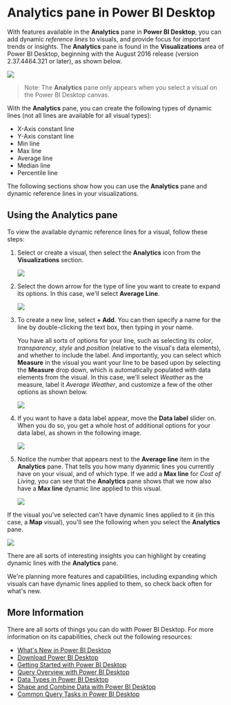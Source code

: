 ﻿<properties
   pageTitle="Analytics pane in Power BI Desktop"
   description="Create dynamic reference lines to visuals in Power BI Desktop"
   services="powerbi"
   documentationCenter=""
   authors="davidiseminger"
   manager="mblythe"
   backup=""
   editor=""
   tags=""
   qualityFocus="no"
   qualityDate=""/>

<tags
   ms.service="powerbi"
   ms.devlang="NA"
   ms.topic="article"
   ms.tgt_pltfrm="NA"
   ms.workload="powerbi"
   ms.date="08/24/2016"
   ms.author="davidi"/>


# Analytics pane in Power BI Desktop

With features available in the **Analytics** pane in **Power BI Desktop**, you can add dynamic *reference lines* to visuals, and provide focus for important trends or insights. The **Analytics** pane is found in the **Visualizations** area of Power BI Desktop, beginning with the August 2016 release (version 2.37.4464.321 or later), as shown below.

![](media/powerbi-desktop-analytics-pane/Analytics-pane_1.png)

>   Note: The **Analytics** pane only appears when you select a visual on the Power BI Desktop canvas.

With the **Analytics** pane, you can create the following types of dynamic lines (not all lines are available for all visual types):

-   X-Axis constant line
-   Y-Axis constant line
-   Min line
-   Max line
-   Average line
-   Median line
-   Percentile line

The following sections show how you can use the **Analytics** pane and dynamic reference lines in your visualizations.

## Using the Analytics pane

To view the available dynamic reference lines for a visual, follow these steps:

1.  Select or create a visual, then select the **Analytics** icon from the **Visualizations** section.

    ![](media/powerbi-desktop-analytics-pane/Analytics-pane_2.png)

2.  Select the down arrow for the type of line you want to create to expand its options. In this case, we'll select **Average Line**.

    ![](media/powerbi-desktop-analytics-pane/Analytics-pane_3.png)

3.  To create a new line, select **+ Add**. You can then specify a name for the line by double-clicking the text box, then typing in your name.

    You have all sorts of options for your line, such as selecting its *color*, *transparency*, *style* and *position* (relative to the visual's data elements), and whether to include the label. And importantly, you can select which **Measure** in the visual you want your line to be based upon by selecting the **Measure** drop down, which is automatically populated with data elements from the visual. In this case, we'll select *Weather* as the measure, label it *Average Weather*, and customize a few of the other options as shown below.

    ![](media/powerbi-desktop-analytics-pane/Analytics-pane_4.png)

4.  If you want to have a data label appear, move the **Data label** slider on. When you do so, you get a whole host of additional options for your data label, as shown in the following image.

    ![](media/powerbi-desktop-analytics-pane/Analytics-pane_5.png)

5.  Notice the number that appears next to the **Average line** item in the **Analytics** pane. That tells you how many dyanmic lines you currently have on your visual, and of which type. If we add a **Max line** for *Cost of Living*, you can see that the **Analytics** pane shows that we now also have a **Max line** dynamic line applied to this visual.

    ![](media/powerbi-desktop-analytics-pane/Analytics-pane_6.png)

If the visual you've selected can't have dynamic lines applied to it (in this case, a **Map** visual), you'll see the following when you select the **Analytics** pane.

![](media/powerbi-desktop-analytics-pane/Analytics-pane_7.png)


There are all sorts of interesting insights you can highlight by creating dynamic lines with the **Analytics** pane.

We're planning more features and capabilities, including expanding which visuals can have dynamic lines applied to them, so check back often for what's new.



## More Information

There are all sorts of things you can do with Power BI Desktop. For more information on its capabilities, check out the following resources:

-   [What's New in Power BI Desktop](powerbi-desktop-latest-update.md)
-   [Download Power BI Desktop](powerbi-desktop-get-the-desktop.md)
-   [Getting Started with Power BI Desktop](powerbi-desktop-getting-started.md)
-   [Query Overview with Power BI Desktop](powerbi-desktop-query-overview.md)
-   [Data Types in Power BI Desktop](powerbi-desktop-data-types.md)
-   [Shape and Combine Data with Power BI Desktop](powerbi-desktop-shape-and-combine-data.md)
-   [Common Query Tasks in Power BI Desktop](powerbi-desktop-common-query-tasks.md)    




 
